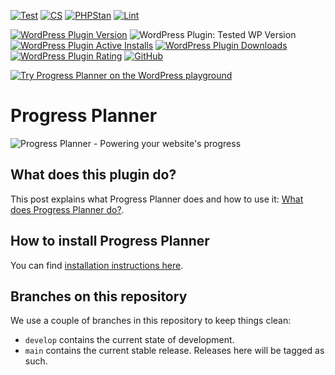 [![Test](https://github.com/ProgressPlanner/progress-planner/actions/workflows/phpunit.yml/badge.svg)](https://github.com/ProgressPlanner/progress-planner/actions/workflows/phpunit.yml)
[![CS](https://github.com/ProgressPlanner/progress-planner/actions/workflows/cs.yml/badge.svg)](https://github.com/ProgressPlanner/progress-planner/actions/workflows/cs.yml)
[![PHPStan](https://github.com/ProgressPlanner/progress-planner/actions/workflows/phpstan.yml/badge.svg)](https://github.com/ProgressPlanner/progress-planner/actions/workflows/phpstan.yml)
[![Lint](https://github.com/ProgressPlanner/progress-planner/actions/workflows/lint.yml/badge.svg)](https://github.com/ProgressPlanner/progress-planner/actions/workflows/lint.yml)

[![WordPress Plugin Version](https://img.shields.io/wordpress/plugin/v/progress-planner.svg)](https://wordpress.org/plugins/progress-planner/)
![WordPress Plugin: Tested WP Version](https://img.shields.io/wordpress/plugin/tested/progress-planner.svg)
[![WordPress Plugin Active Installs](https://img.shields.io/wordpress/plugin/installs/progress-planner.svg)](https://wordpress.org/plugins/progress-planner/advanced/)
[![WordPress Plugin Downloads](https://img.shields.io/wordpress/plugin/dt/progress-planner.svg)](https://wordpress.org/plugins/progress-planner/advanced/)
[![WordPress Plugin Rating](https://img.shields.io/wordpress/plugin/stars/progress-planner.svg)](https://wordpress.org/support/plugin/progress-planner/reviews/)
[![GitHub](https://img.shields.io/github/license/ProgressPlanner/progress-planner.svg)](https://github.com/ProgressPlanner/progress-planner/blob/main/LICENSE)

[![Try Progress Planner on the WordPress playground](https://img.shields.io/badge/Try%20Progress%20Planner%20on%20the%20WordPress%20Playground-%23117AC9.svg?style=for-the-badge&logo=WordPress&logoColor=ddd)](https://playground.wordpress.net/?blueprint-url=https%3A%2F%2Fprogressplanner.com%2Fresearch%2Fblueprint-pp.php%3Frepo%3DProgressPlanner/progress-planner)

# Progress Planner

![Progress Planner - Powering your website's progress](https://repository-images.githubusercontent.com/753019432/5ca27f0c-4380-4b01-a18c-1c7633262659)

## What does this plugin do?

This post explains what Progress Planner does and how to use it: [What does Progress Planner do?](https://prpl.fyi/explainer).

## How to install Progress Planner

You can find [installation instructions here](https://prpl.fyi/install).

## Branches on this repository

We use a couple of branches in this repository to keep things clean:

- `develop` contains the current state of development.
- `main` contains the current stable release. Releases here will be tagged as such.

